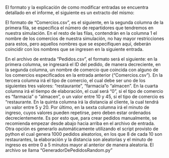 El formato y la explicación de como modificar entradas se encuentra detallado en el informe, el siguiente es un extracto del mismo:

El formato de “Comercios.csv”, es el siguiente, en la segunda columna de la primera fila, se especifica el número de repartidores que tendremos en nuestra simulación. En el
resto de las filas, contendrán en la columna 1 el nombre de los comercios de nuestra simulación, no hay mayor restricciones para estos, pero aquellos nombres que se
especifiquen aquí, deberán coincidir con los nombres que se ingresen en la siguiente entrada.
 
En el archivo de entrada “Pedidos.csv”, el formato será el siguiente: en la primera columna, se ingresará el ID del pedido, de manera decreciente, en la segunda columna, un
nombre de comercio que coincida con alguno de los comercios especificados en la entrada anterior (“Comercios.csv”). En la tercera columna irá el tipo de comercio, el cual debe 
ser uno de los siguientes tres valores: “restaurante”, “farmacia”o “almacen”. En la cuarta columna irá el tiempo de elaboración, el cual será “0”, si el tipo de comercio es 
“farmacia” o “almacen”, o un valor entre 10 y 45, si el tipo de comercio es “restaurante. En la quinta columna irá la distancia al cliente, la cual tendrá un valor entre 5 
y 20. Por último, en la sexta columna irá el minuto de ingreso, cuyos valores pueden repetirse, pero deben estar ordenados decrecientemente. Es por esto que, para crear pedidos 
manualmente, se recomienda empezar desde abajo hacia arriba en el archivo de entrada. Otra opción es generarlo automáticamente utilizando el script provisto de python el cual 
genera 1000 pedidos aleatorios, en los que 8 de cada 10 son restaurantes, la elaboración y la distancia son aleatorias y el minuto de ingreso es entre 0 a 5 minutos mayor al 
anterior de manera aleatoria. El archivo se llama “GeneradorDePedidosRandom.py” 